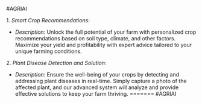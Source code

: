#AGRIAI

1.⁠ ⁠*Smart Crop Recommendations:*
   - *Description:* Unlock the full potential of your farm with personalized crop recommendations based on soil type, climate, and other factors. Maximize your yield and profitability with expert advice tailored to your unique farming conditions.

2.⁠ ⁠*Plant Disease Detection and Solution:*
   - *Description:* Ensure the well-being of your crops by detecting and addressing plant diseases in real-time. Simply capture a photo of the affected plant, and our advanced system will analyze and provide effective solutions to keep your farm thriving.
=======
#AGRIAI
